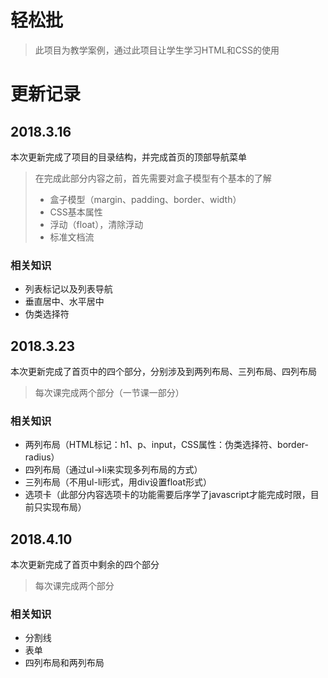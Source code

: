 # 轻松批
>此项目为教学案例，通过此项目让学生学习HTML和CSS的使用

# 更新记录

## 2018.3.16

本次更新完成了项目的目录结构，并完成首页的顶部导航菜单
>在完成此部分内容之前，首先需要对盒子模型有个基本的了解
>* 盒子模型（margin、padding、border、width）
>* CSS基本属性
>* 浮动（float），清除浮动
>* 标准文档流

### 相关知识

* 列表标记以及列表导航
* 垂直居中、水平居中
* 伪类选择符

## 2018.3.23

本次更新完成了首页中的四个部分，分别涉及到两列布局、三列布局、四列布局
>每次课完成两个部分（一节课一部分）

### 相关知识

* 两列布局（HTML标记：h1、p、input，CSS属性：伪类选择符、border-radius）
* 四列布局（通过ul->li来实现多列布局的方式）
* 三列布局（不用ul-li形式，用div设置float形式）
* 选项卡（此部分内容选项卡的功能需要后序学了javascript才能完成时限，目前只实现布局）

## 2018.4.10
本次更新完成了首页中剩余的四个部分
>每次课完成两个部分

### 相关知识
* 分割线
* 表单
* 四列布局和两列布局
